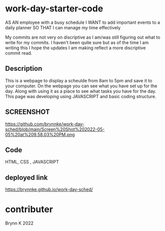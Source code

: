 # work-day-starter-code

AS AN employee with a busy schedule
I WANT to add important events to a daily planner
SO THAT I can manage my time effectively

My commits are not very on discriptive as I am/was still figuring out what to write for my commits. I haven't been quite sure but as of the time I am writing this I hope the updates I am making reflect a more discriptive commit read. 

## Description
This is a webpage to display a scheulde from 8am to 5pm and save it to your computer. On the webpage you can see what you have set up for the day. Along with using it as a place to see what tasks you have for the day. This page was developing using JAVASCRIPT and basic coding structure. 

## SCREENSHOT 
https://github.com/brynnke/work-day-sched/blob/main/Screen%20Shot%202022-05-05%20at%209.58.03%20PM.png

## Code
HTML, CSS , JAVASCRIPT

## deployed link
https://brynnke.github.io/work-day-sched/

# contributer
Brynn K 2022
